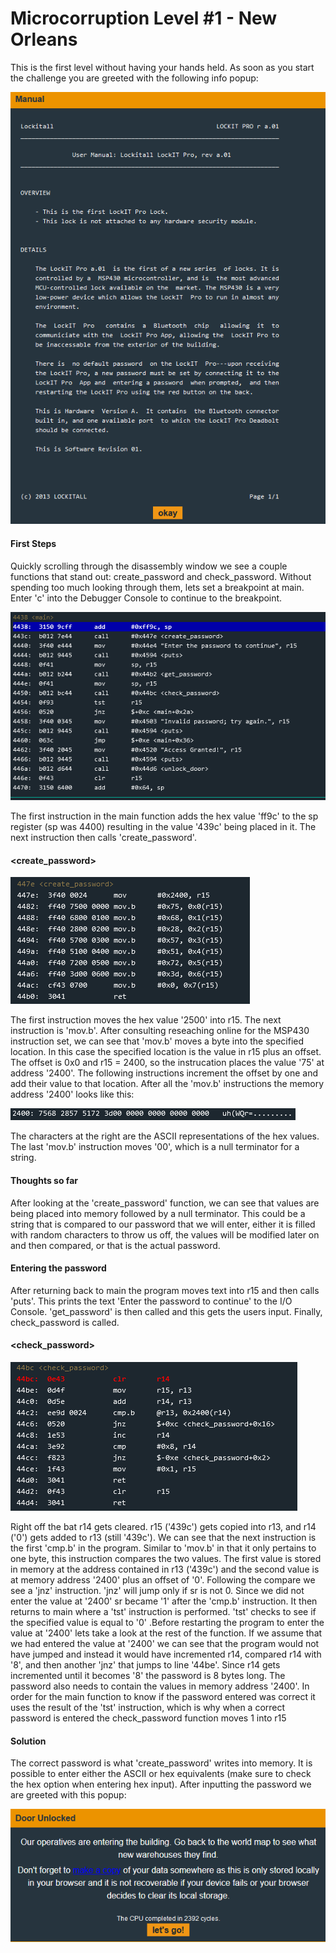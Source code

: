 # Microcorruption Level #1 - New Orleans
This is the first level without having your hands held.
As soon as you start the challenge you are greeted with the following info popup:

![](New_Orleans_Images/New_Orleans_Info.png)

#### First Steps
Quickly scrolling through the disassembly window we see a couple functions that stand out: create_password and check_password.
Without spending too much looking through them, lets set a breakpoint at main.
Enter 'c' into the Debugger Console to continue to the breakpoint.

![](New_Orleans_Images/main.png)

The first instruction in the main function adds the hex value 'ff9c' to the sp register (sp was 4400) resulting in the value '439c' being placed in it.
The next instruction then calls 'create_password'.

#### <create_password>

![](New_Orleans_Images/create_password.png)

The first instruction moves the hex value '2500' into r15. The next instruction is 'mov.b'. After consulting reseaching online for the MSP430 instruction set, we can see that 'mov.b' moves a byte into the specified location. In this case the specified location is the value in r15 plus an offset. The offset is 0x0 and r15 = 2400, so the instrucation places the value '75' at address '2400'. The following instructions increment the offset by one and add their value to that location. After all the 'mov.b' instructions the memory address '2400' looks like this:  

![](New_Orleans_Images/Memory_password.png)

The characters at the right are the ASCII representations of the hex values. The last 'mov.b' instruction moves '00', which is a null terminator for a string. 

#### Thoughts so far
After looking at the 'create_password' function, we can see that values are being placed into memory followed by a null terminator. This could be a string that is compared to our password that we will enter, either it is filled with random characters to throw us off, the values will be modified later on and then compared, or that is the actual password.

#### Entering the password
After returning back to main the program moves text into r15 and then calls 'puts'. This prints the text 'Enter the password to continue' to the I/O Console. 'get_password' is then called and this gets the users input. Finally, check_password is called.

#### <check_password>

![](New_Orleans_Images/check_password.png)

Right off the bat r14 gets cleared. r15 ('439c') gets copied into r13, and r14 ('0') gets added to r13 (still '439c'). We can see that the next instruction is the first 'cmp.b' in the program. Similar to 'mov.b' in that it only pertains to one byte, this instruction compares the two values. The first value is stored in memory at the address contained in r13 ('439c') and the second value is at memory address '2400' plus an offset of '0'. Following the compare we see a 'jnz' instruction. 'jnz' will jump only if sr is not 0. Since we did not enter the value at '2400' sr became '1' after the 'cmp.b' instruction. It then returns to main where a 'tst' instruction is performed. 'tst' checks to see if the specified value is equal to '0' .Before restarting the program to enter the value at '2400' lets take a look at the rest of the function. If we assume that we had entered the value at '2400' we can see that the program would not have jumped and instead it would have incremented r14, compared r14 with '8', and then another 'jnz' that jumps to line '44be'. Since r14 gets incremented until it becomes '8' the password is 8 bytes long. The password also needs to contain the values in memory address '2400'. In order for the main function to know if the password entered was correct it uses the result of the 'tst' instruction, which is why when a correct password is entered the check_password function moves 1 into r15

#### Solution
The correct password is what 'create_password' writes into memory. It is possible to enter either the ASCII or hex equivalents (make sure to check the hex option when entering hex input). After inputting the password we are greeted with this popup:

![](New_Orleans_Images/Solution.png)



